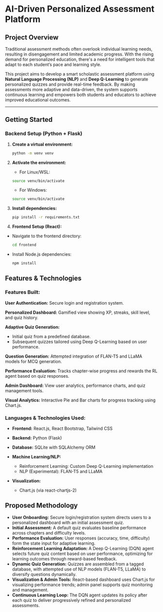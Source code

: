 # AI-Driven Personalized Assessment Platform

## Project Overview
Traditional assessment methods often overlook individual learning needs, resulting in disengagement and limited academic progress. With the rising demand for personalized education, there's a need for intelligent tools that adapt to each student’s pace and learning style.

This project aims to develop a smart scholastic assessment platform using **Natural Language Processing (NLP)** and **Deep Q-Learning** to generate personalized quizzes and provide real-time feedback. By making assessments more adaptive and data-driven, the system supports continuous learning and empowers both students and educators to achieve improved educational outcomes.

---

## Getting Started

### Backend Setup (Python + Flask)

1. **Create a virtual environment:**

   ```bash
   python -m venv venv
   ```
   
2. **Activate the environment:**
   
   * For Linux/WSL:
    ```bash
    source venv/bin/activate
    ```

   * For Windows:
    ```bash
   source venv/bin/activate
    ```

3. **Install dependencies:**
   
   ```bash
   pip install -r requirements.txt
   ```

4. **Frontend Setup (React):**

- Navigate to the frontend directory:
  ```bash
  cd frontend
  ```

- Install Node.js dependencies:
  ```bash
  npm install
  ```

## Features & Technologies
### Features Built:
**User Authentication:** Secure login and registration system.

**Personalized Dashboard:** Gamified view showing XP, streaks, skill level, and quiz history.

**Adaptive Quiz Generation:**
* Initial quiz from a predefined database.
* Subsequent quizzes tailored using Deep Q-Learning based on user performance.
  
**Question Generation:** Attempted integration of FLAN-T5 and LLaMA models for MCQ generation.

**Performance Evaluation:** Tracks chapter-wise progress and rewards the RL agent based on quiz responses.

**Admin Dashboard:** View user analytics, performance charts, and quiz management tools.

**Visual Analytics:** Interactive Pie and Bar charts for progress tracking using Chart.js.

### Languages & Technologies Used:
* **Frontend:** React.js, React Bootstrap, Tailwind CSS
* **Backend:** Python (Flask)
* **Database:** SQLite with SQLAlchemy ORM
  
* **Machine Learning/NLP:**
   * Reinforcement Learning: Custom Deep Q-Learning implementation
   * NLP (Experimental): FLAN-T5 and LLaMA
  
* **Visualization:** 
   * Chart.js (via react-chartjs-2)

## Proposed Methodology
- **User Onboarding:** Secure login/registration system directs users to a personalized dashboard with an initial assessment quiz.
- **Initial Assessment:** A default quiz evaluates baseline performance across chapters and difficulty levels.
- **Performance Evaluation:** User responses (accuracy, time, difficulty) form the state input for adaptive learning.
- **Reinforcement Learning Adaptation:** A Deep Q-Learning (DQN) agent selects future quiz content based on user performance, optimizing for learning outcomes through reward-based feedback.
- **Dynamic Quiz Generation:** Quizzes are assembled from a tagged database, with attempted use of NLP models (FLAN-T5, LLaMA) to diversify questions dynamically.
- **Visualization & Admin Tools:** React-based dashboard uses Chart.js for visualizing performance trends; admin panel supports quiz monitoring and management.
- **Continuous Learning Loop:** The DQN agent updates its policy after each quiz to deliver progressively refined and personalized assessments.
